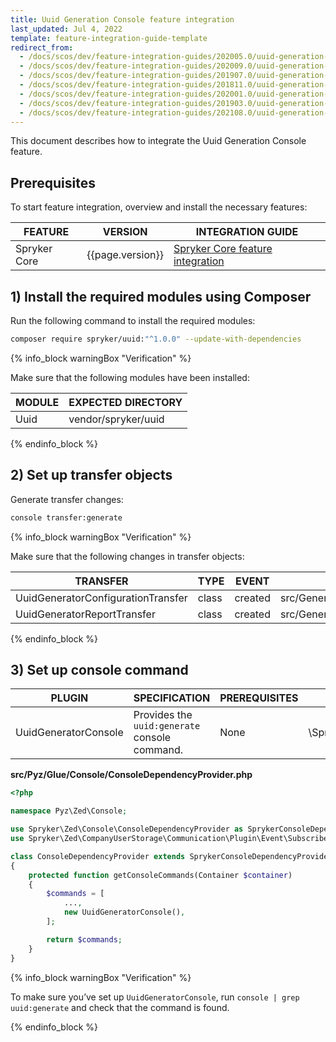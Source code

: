 ```yaml
---
title: Uuid Generation Console feature integration
last_updated: Jul 4, 2022
template: feature-integration-guide-template
redirect_from:
  - /docs/scos/dev/feature-integration-guides/202005.0/uuid-generation-console-feature-integration.html
  - /docs/scos/dev/feature-integration-guides/202009.0/uuid-generation-console-feature-integration.html
  - /docs/scos/dev/feature-integration-guides/201907.0/uuid-generation-console-feature-integration.html
  - /docs/scos/dev/feature-integration-guides/201811.0/uuid-generation-console-feature-integration.html
  - /docs/scos/dev/feature-integration-guides/202001.0/uuid-generation-console-feature-integration.html
  - /docs/scos/dev/feature-integration-guides/201903.0/uuid-generation-console-feature-integration.html
  - /docs/scos/dev/feature-integration-guides/202108.0/uuid-generation-console-feature-integration.html
---
```


This document describes how to integrate the Uuid Generation Console feature.

## Prerequisites

To start feature integration, overview and install the necessary features:

| FEATURE | VERSION | INTEGRATION GUIDE |
| - | - | - |
| Spryker Core | {{page.version}} | [Spryker Core feature integration](/docs/scos/dev/feature-integration-guides/{{page.version}}/spryker-core-feature-integration.html) |


## 1) Install the required modules using Composer

Run the following command to install the required modules:

```bash
composer require spryker/uuid:"^1.0.0" --update-with-dependencies
```

{% info_block warningBox "Verification" %}

Make sure that the following modules have been installed:

| MODULE | EXPECTED DIRECTORY|
| - | - |
| Uuid | vendor/spryker/uuid |


{% endinfo_block %}


## 2) Set up transfer objects

Generate transfer changes:

```bash
console transfer:generate
```

{% info_block warningBox "Verification" %}


Make sure that the following changes in transfer objects:

| TRANSFER | TYPE | EVENT | PATH |
| - | - | - | - |
| UuidGeneratorConfigurationTransfer | class | created | src/Generated/Shared/Transfer/UuidGeneratorConfigurationTransfer.php |
| UuidGeneratorReportTransfer | class | created |src/Generated/Shared/Transfer/UuidGeneratorReportTransfer.php |

{% endinfo_block %}


## 3) Set up console command

| PLUGIN | SPECIFICATION | PREREQUISITES | NAMESPACE |
| - | - | - | - |
| UuidGeneratorConsole | Provides the `uuid:generate` console command. | None | \Spryker\Zed\Uuid\Communication\Console\UuidGeneratorConsole |

**src/Pyz/Glue/Console/ConsoleDependencyProvider.php**

```php
<?php

namespace Pyz\Zed\Console;

use Spryker\Zed\Console\ConsoleDependencyProvider as SprykerConsoleDependencyProvider;
use Spryker\Zed\CompanyUserStorage\Communication\Plugin\Event\Subscriber\CompanyUserStorageEventSubscriber;

class ConsoleDependencyProvider extends SprykerConsoleDependencyProvider
{
    protected function getConsoleCommands(Container $container)
    {
        $commands = [
            ...,
            new UuidGeneratorConsole(),
        ];

        return $commands;
    }
}
```

{% info_block warningBox "Verification" %}


To make sure you’ve set up `UuidGeneratorConsole`, run `console | grep uuid:generate` and check that the command is found.

{% endinfo_block %}
